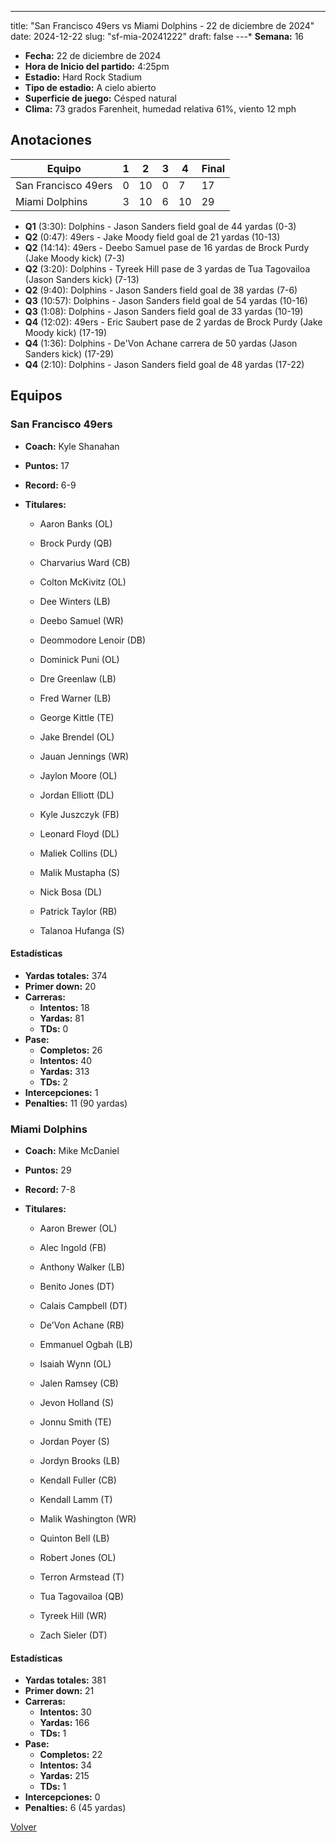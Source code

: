 ---
title: "San Francisco 49ers vs Miami Dolphins - 22 de diciembre de 2024"
date: 2024-12-22
slug: "sf-mia-20241222"
draft: false
---* **Semana:** 16
* **Fecha:** 22 de diciembre de 2024
* **Hora de Inicio del partido:** 4:25pm
* **Estadio:** Hard Rock Stadium
* **Tipo de estadio:** A cielo abierto
* **Superficie de juego:** Césped natural
* **Clima:** 73 grados Farenheit, humedad relativa 61%, viento 12 mph




## Anotaciones
| Equipo | 1 | 2 | 3 | 4 | Final |
|--------|---|---|---|---|-------|
| San Francisco 49ers  | 0 | 10 | 0 | 7  | 17 |
| Miami Dolphins  | 3 | 10 | 6 | 10  | 29 |
* **Q1** (3:30): Dolphins - Jason Sanders field goal de 44 yardas (0-3)
* **Q2** (0:47): 49ers - Jake Moody field goal de 21 yardas (10-13)
* **Q2** (14:14): 49ers - Deebo Samuel pase de 16 yardas de Brock Purdy (Jake Moody kick) (7-3)
* **Q2** (3:20): Dolphins - Tyreek Hill pase de 3 yardas de Tua Tagovailoa (Jason Sanders kick) (7-13)
* **Q2** (9:40): Dolphins - Jason Sanders field goal de 38 yardas (7-6)
* **Q3** (10:57): Dolphins - Jason Sanders field goal de 54 yardas (10-16)
* **Q3** (1:08): Dolphins - Jason Sanders field goal de 33 yardas (10-19)
* **Q4** (12:02): 49ers - Eric Saubert pase de 2 yardas de Brock Purdy (Jake Moody kick) (17-19)
* **Q4** (1:36): Dolphins - De'Von Achane carrera de 50 yardas (Jason Sanders kick) (17-29)
* **Q4** (2:10): Dolphins - Jason Sanders field goal de 48 yardas (17-22)


## Equipos


### San Francisco 49ers
* **Coach:** Kyle Shanahan
* **Puntos:** 17
* **Record:** 6-9
* **Titulares:** 

  * Aaron Banks (OL) 

  * Brock Purdy (QB) 

  * Charvarius Ward (CB) 

  * Colton McKivitz (OL) 

  * Dee Winters (LB) 

  * Deebo Samuel (WR) 

  * Deommodore Lenoir (DB) 

  * Dominick Puni (OL) 

  * Dre Greenlaw (LB) 

  * Fred Warner (LB) 

  * George Kittle (TE) 

  * Jake Brendel (OL) 

  * Jauan Jennings (WR) 

  * Jaylon Moore (OL) 

  * Jordan Elliott (DL) 

  * Kyle Juszczyk (FB) 

  * Leonard Floyd (DL) 

  * Maliek Collins (DL) 

  * Malik Mustapha (S) 

  * Nick Bosa (DL) 

  * Patrick Taylor (RB) 

  * Talanoa Hufanga (S) 

#### Estadísticas
* **Yardas totales:** 374
* **Primer down:** 20
* **Carreras:**
  * **Intentos:** 18
  * **Yardas:** 81
  * **TDs:** 0
* **Pase:**
  * **Completos:** 26
  * **Intentos:** 40
  * **Yardas:** 313
  * **TDs:** 2
* **Intercepciones:** 1
* **Penalties:** 11 (90 yardas)

### Miami Dolphins
* **Coach:** Mike McDaniel
* **Puntos:** 29
* **Record:** 7-8
* **Titulares:** 

  * Aaron Brewer (OL) 

  * Alec Ingold (FB) 

  * Anthony Walker (LB) 

  * Benito Jones (DT) 

  * Calais Campbell (DT) 

  * De'Von Achane (RB) 

  * Emmanuel Ogbah (LB) 

  * Isaiah Wynn (OL) 

  * Jalen Ramsey (CB) 

  * Jevon Holland (S) 

  * Jonnu Smith (TE) 

  * Jordan Poyer (S) 

  * Jordyn Brooks (LB) 

  * Kendall Fuller (CB) 

  * Kendall Lamm (T) 

  * Malik Washington (WR) 

  * Quinton Bell (LB) 

  * Robert Jones (OL) 

  * Terron Armstead (T) 

  * Tua Tagovailoa (QB) 

  * Tyreek Hill (WR) 

  * Zach Sieler (DT) 

#### Estadísticas
* **Yardas totales:** 381
* **Primer down:** 21
* **Carreras:**
  * **Intentos:** 30
  * **Yardas:** 166
  * **TDs:** 1
* **Pase:**
  * **Completos:** 22
  * **Intentos:** 34
  * **Yardas:** 215
  * **TDs:** 1
* **Intercepciones:** 0
* **Penalties:** 6 (45 yardas)


[Volver](/historia/2024)
